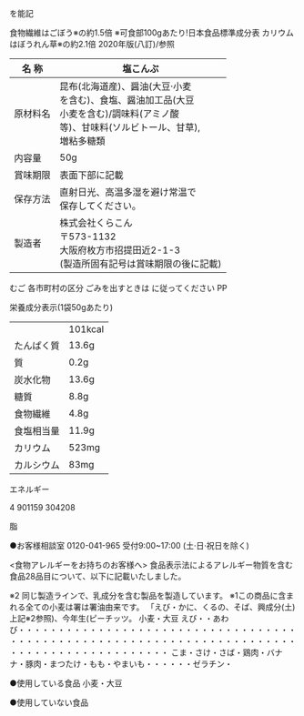 を能記

食物繊維はごぼう※の約1\.5倍
※可食部100gあたり\!日本食品標準成分表
カリウムはぼうれん草※の約2\.1倍
2020年版\(八訂\)/参照

|名 称|塩こんぶ|
|-|-|
|原材料名|昆布\(北海道産\)、醤油\(大豆·小麦<br>を含む\)、食塩、醤油加工品\(大豆<br>小麦を含む\)/調味料\(アミノ酸<br>等\)、甘味料\(ソルビトール、甘草\),<br>増粘多糖類|
|内容量|50g|
|賞味期限|表面下部に記載|
|保存方法|直射日光、高温多湿を避け常温で<br>保存してください。|
|製造者|株式会社くらこん<br>〒573\-1132<br>大阪府枚方市招提田近2\-1\-3<br>\(製造所固有記号は賞味期限の後に記載\)|

むご
各市町村の区分
ごみを出すときは
に従ってください
PP

栄養成分表示\(1袋50gあたり\)

|||
|-|-|
||101kcal|
|たんぱく質|13\.6g|
|質|0\.2g|
|炭水化物|13\.6g|
|糖質|8\.8g|
|食物繊維|4\.8g|
|食塩相当量|11\.9g|
|カリウム|523mg|
|カルシウム|83mg|

エネルギー

4
901159 304208

脂

●お客様相談室
0120\-041\-965
受付9:00~17:00
\(土·日·祝日を除く\)

<食物アレルギーをお持ちのお客様へ>
食品表示法によるアレルギー物質を含む食品28品目について、以下に記載いたしました。

※2 同じ製造ラインで、乳成分を含む製品を製造しています。
※1この商品に含まれる全ての小麦は署は署油由来です。
「えび・かに、くるの、そば、興成分\(土\)上記※2参照\)、今年生\(ピーチッツ。
小麦・大豆
えび・・あわび・・・・・・・・・・・・・・・・・・・・・・・・・・・・・・・・・・・・・・・・・・・・・・・・・・・・・・・・・・・・・・・・・・・・・・・・・・・・・・・・・・・・・・・・・・・
こま・さけ・さば・鶏肉・バナナ・豚肉・まつたけ・もも・やまいも・・・・・・ゼラチン・

●使用している食品
小麦・大豆

●使用していない食品
